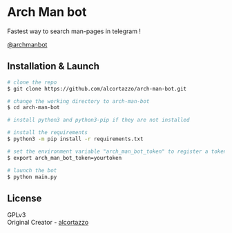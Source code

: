 # Arch Man bot
Fastest way to search man-pages in telegram !

[@archmanbot](http://t.me/archmanbot)

## Installation & Launch
```bash
# clone the repo
$ git clone https://github.com/alcortazzo/arch-man-bot.git

# change the working directory to arch-man-bot
$ cd arch-man-bot

# install python3 and python3-pip if they are not installed

# install the requirements
$ python3 -m pip install -r requirements.txt

# set the environment variable "arch_man_bot_token" to register a token for the bot
$ export arch_man_bot_token=yourtoken

# launch the bot
$ python main.py
```
## License

GPLv3<br/>
Original Creator - [alcortazzo](https://github.com/alcortazzo)